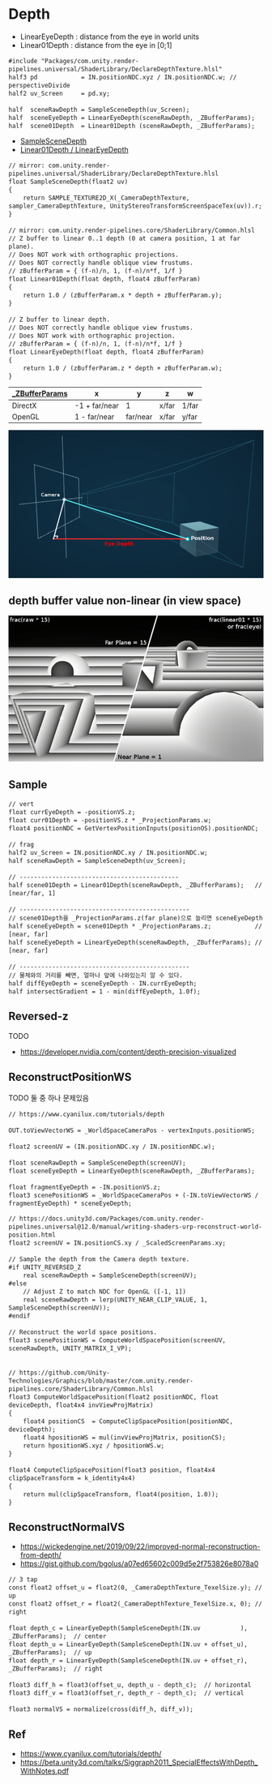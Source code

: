 # Depth

- LinearEyeDepth : distance from the eye in world units
- Linear01Depth : distance from the eye in [0;1]

``` hlsl
#include "Packages/com.unity.render-pipelines.universal/ShaderLibrary/DeclareDepthTexture.hlsl"
half3 pd            = IN.positionNDC.xyz / IN.positionNDC.w; // perspectiveDivide
half2 uv_Screen     = pd.xy;

half  sceneRawDepth = SampleSceneDepth(uv_Screen);
half  sceneEyeDepth = LinearEyeDepth(sceneRawDepth, _ZBufferParams);
half  scene01Depth  = Linear01Depth (sceneRawDepth, _ZBufferParams);
```

- [SampleSceneDepth](https://github.com/Unity-Technologies/Graphics/blob/master/com.unity.render-pipelines.universal/ShaderLibrary/DeclareDepthTexture.hlsl)
- [Linear01Depth / LinearEyeDepth](https://github.com/Unity-Technologies/Graphics/blob/master/com.unity.render-pipelines.core/ShaderLibrary/Common.hlsl)

``` hlsl
// mirror: com.unity.render-pipelines.universal/ShaderLibrary/DeclareDepthTexture.hlsl
float SampleSceneDepth(float2 uv)
{
    return SAMPLE_TEXTURE2D_X(_CameraDepthTexture, sampler_CameraDepthTexture, UnityStereoTransformScreenSpaceTex(uv)).r;
}

// mirror: com.unity.render-pipelines.core/ShaderLibrary/Common.hlsl
// Z buffer to linear 0..1 depth (0 at camera position, 1 at far plane).
// Does NOT work with orthographic projections.
// Does NOT correctly handle oblique view frustums.
// zBufferParam = { (f-n)/n, 1, (f-n)/n*f, 1/f }
float Linear01Depth(float depth, float4 zBufferParam)
{
    return 1.0 / (zBufferParam.x * depth + zBufferParam.y);
}

// Z buffer to linear depth.
// Does NOT correctly handle oblique view frustums.
// Does NOT work with orthographic projection.
// zBufferParam = { (f-n)/n, 1, (f-n)/n*f, 1/f }
float LinearEyeDepth(float depth, float4 zBufferParam)
{
    return 1.0 / (zBufferParam.z * depth + zBufferParam.w);
}
```

| [_ZBufferParams](https://docs.unity3d.com/Manual/SL-UnityShaderVariables.html) | x             | y        | z     | w     |
|--------------------------------------------------------------------------------|---------------|----------|-------|-------|
| DirectX                                                                        | -1 + far/near | 1        | x/far | 1/far |
| OpenGL                                                                         | 1 - far/near  | far/near | x/far | y/far |

![./res/EyeDepth.png](../res/EyeDepth.png)

## depth buffer value non-linear (in view space)

![./res/DepthComparison.png](../res/DepthComparison.png)

## Sample

``` hlsl
// vert
float currEyeDepth = -positionVS.z;
float curr01Depth = -positionVS.z * _ProjectionParams.w;
float4 positionNDC = GetVertexPositionInputs(positionOS).positionNDC;

// frag
half2 uv_Screen = IN.positionNDC.xy / IN.positionNDC.w;
half sceneRawDepth = SampleSceneDepth(uv_Screen);

// --------------------------------------------
half scene01Depth = Linear01Depth(sceneRawDepth, _ZBufferParams);   //  [near/far, 1]

// -----------------------------------------------
// scene01Depth을 _ProjectionParams.z(far plane)으로 늘리면 sceneEyeDepth
half sceneEyeDepth = scene01Depth * _ProjectionParams.z;            //  [near, far]
half sceneEyeDepth = LinearEyeDepth(sceneRawDepth, _ZBufferParams); //  [near, far]

// -----------------------------------------------
// 물체와의 거리를 빼면, 얼마나 앞에 나와있는지 알 수 있다.
half diffEyeDepth = sceneEyeDepth - IN.currEyeDepth;
half intersectGradient = 1 - min(diffEyeDepth, 1.0f);
```

## Reversed-z

TODO

- <https://developer.nvidia.com/content/depth-precision-visualized>

## ReconstructPositionWS

TODO 둘 중 하나 문제있음

``` hlsl
// https://www.cyanilux.com/tutorials/depth

OUT.toViewVectorWS = _WorldSpaceCameraPos - vertexInputs.positionWS;

float2 screenUV = (IN.positionNDC.xy / IN.positionNDC.w);

float sceneRawDepth = SampleSceneDepth(screenUV);
float sceneEyeDepth = LinearEyeDepth(sceneRawDepth, _ZBufferParams);

float fragmentEyeDepth = -IN.positionVS.z;
float3 scenePositionWS = _WorldSpaceCameraPos + (-IN.toViewVectorWS / fragmentEyeDepth) * sceneEyeDepth;
```

``` hlsl
// https://docs.unity3d.com/Packages/com.unity.render-pipelines.universal@12.0/manual/writing-shaders-urp-reconstruct-world-position.html
float2 screenUV = IN.positionCS.xy / _ScaledScreenParams.xy;

// Sample the depth from the Camera depth texture.
#if UNITY_REVERSED_Z
    real sceneRawDepth = SampleSceneDepth(screenUV);
#else
    // Adjust Z to match NDC for OpenGL ([-1, 1])
    real sceneRawDepth = lerp(UNITY_NEAR_CLIP_VALUE, 1, SampleSceneDepth(screenUV));
#endif

// Reconstruct the world space positions.
float3 scenePositionWS = ComputeWorldSpacePosition(screenUV, sceneRawDepth, UNITY_MATRIX_I_VP);


// https://github.com/Unity-Technologies/Graphics/blob/master/com.unity.render-pipelines.core/ShaderLibrary/Common.hlsl
float3 ComputeWorldSpacePosition(float2 positionNDC, float deviceDepth, float4x4 invViewProjMatrix)
{
    float4 positionCS  = ComputeClipSpacePosition(positionNDC, deviceDepth);
    float4 hpositionWS = mul(invViewProjMatrix, positionCS);
    return hpositionWS.xyz / hpositionWS.w;
}

float4 ComputeClipSpacePosition(float3 position, float4x4 clipSpaceTransform = k_identity4x4)
{
    return mul(clipSpaceTransform, float4(position, 1.0));
}
```

## ReconstructNormalVS

- <https://wickedengine.net/2019/09/22/improved-normal-reconstruction-from-depth/>
- <https://gist.github.com/bgolus/a07ed65602c009d5e2f753826e8078a0>

``` hlsl
// 3 tap
const float2 offset_u = float2(0, _CameraDepthTexture_TexelSize.y); // up
const float2 offset_r = float2(_CameraDepthTexture_TexelSize.x, 0); // right

float depth_c = LinearEyeDepth(SampleSceneDepth(IN.uv           ), _ZBufferParams);  // center
float depth_u = LinearEyeDepth(SampleSceneDepth(IN.uv + offset_u), _ZBufferParams);  // up
float depth_r = LinearEyeDepth(SampleSceneDepth(IN.uv + offset_r), _ZBufferParams);  // right

float3 diff_h = float3(offset_u, depth_u - depth_c);  // horizontal
float3 diff_v = float3(offset_r, depth_r - depth_c);  // vertical

float3 normalVS = normalize(cross(diff_h, diff_v));
```

## Ref

- <https://www.cyanilux.com/tutorials/depth/>
- <https://beta.unity3d.com/talks/Siggraph2011_SpecialEffectsWithDepth_WithNotes.pdf>
